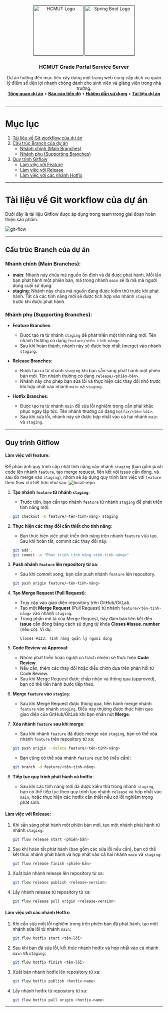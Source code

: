 <a id="readme-top"></a>

<!-- PROJECT LOGO -->
<br />
<div align="center">
  <a href="">
    <img src="../../hcmut.png" alt="HCMUT Logo" width="160" height="160">
    <img src="https://spring.io/img/spring-2.svg" alt="Spring Boot Logo" width="160" height="160">
  </a>

  <h3 align="center">HCMUT Grade Portal Service Server</h3>

  <p align="center">
    Dự án hướng đến mục tiêu xây dựng một trang web cung cấp dịch vụ quản lý điểm số tiện lợi nhanh chóng dành cho sinh viên và giảng viên trong nhà trường.
    <br />
    <a href="../README.md"><strong>Tổng quan dự án</strong></a>
    •
    <a href="../reports/report.md"><strong>Báo cáo tiến độ</strong></a>
    •
    <a href="./user-guide.md"><strong>Hướng dẫn sử dụng</strong></a>
    •
    <a href="../document.md"><strong> Tài liệu dự án</strong></a>
    <br />
    <br />
  </p>
</div>

---

# Mục lục

1. [Tài liệu về Git workflow của dự án](#tài-liệu-về-git-workflow-của-dự-án)
2. [Cấu trúc Branch của dự án](#cấu-trúc-branch-của-dự-án)
   - [Nhánh chính (Main Branches)](#nhánh-chính-main-branches)
   - [Nhánh phụ (Supporting Branches)](#nhánh-phụ-supporting-branches)
3. [Quy trình Gitflow](#quy-trình-gitflow)
   - [Làm việc với Feature](#làm-việc-với-feature)
   - [Làm việc với Release](#làm-việc-với-release)
   - [Làm việc với các nhánh Hotfix](#làm-việc-với-các-nhánh-hotfix)

---

# Tài liệu về Git workflow của dự án

Dưới đây là tài liệu Gitflow được áp dụng trong team trong giai đoạn hoàn thiện sản phẩm.

![git-flow](./git-flow.png)

---

## Cấu trúc Branch của dự án

### Nhánh chính (Main Branches):

- **main**: Nhánh này chứa mã nguồn ổn định và đã được phát hành. Mỗi lần bạn phát hành một phiên bản, mã trong nhánh `main` sẽ là mã mà người dùng cuối sử dụng.
- **staging**: Nhánh này chứa mã nguồn đang được kiểm thử trước khi phát hành. Tất cả các tính năng mới sẽ được tích hợp vào nhánh `staging` trước khi được phát hành.

### Nhánh phụ (Supporting Branches):

- **Feature Branches**:
  - Được tạo ra từ nhánh `staging` để phát triển một tính năng mới. Tên nhánh thường có dạng `feature/<tên-tính-năng>`.
  - Sau khi hoàn thành, nhánh này sẽ được hợp nhất (merge) vào nhánh `staging`.
- **Release Branches**:

  - Được tạo ra từ nhánh `staging` khi bạn sẵn sàng phát hành một phiên bản mới. Tên nhánh thường có dạng `release/<phiên-bản>`.
  - Nhánh này cho phép bạn sửa lỗi và thực hiện các thay đổi nhỏ trước khi hợp nhất vào nhánh `main` và `staging`.

- **Hotfix Branches**:
  - Được tạo ra từ nhánh `main` để sửa lỗi nghiêm trọng cần phải khắc phục ngay lập tức. Tên nhánh thường có dạng `hotfix/<tên-lỗi>`.
  - Sau khi sửa lỗi, nhánh này sẽ được hợp nhất vào cả hai nhánh `main` và `staging`.

---

## Quy trình Gitflow

#### Làm việc với feature:

Để phản ánh quy trình cập nhật tính năng vào nhánh `staging` (bao gồm push code lên nhánh `feature`, tạo merge request, liên kết với issue cần đóng, và sau đó merge vào `staging`), nhóm sẽ áp dụng quy trình làm việc với `feature` theo flow chi tiết hơn như sau:
![local-repo](./local-repo.png)

1. **Tạo nhánh `feature` từ nhánh `staging`**:

   - Trước tiên, bạn cần tạo nhánh `feature` từ nhánh `staging` để phát triển tính năng mới:

   ```bash
   git checkout -b feature/<tên-tính-năng> staging
   ```

2. **Thực hiện các thay đổi cần thiết cho tính năng**:

   - Bạn thực hiện việc phát triển tính năng trên nhánh `feature` vừa tạo. Sau khi hoàn tất, commit các thay đổi này:

   ```bash
   git add .
   git commit -m "Phát triển tính năng <tên-tính-năng>"
   ```

3. **Push nhánh `feature` lên repository từ xa**:

   - Sau khi commit xong, bạn cần push nhánh `feature` lên repository.

   ```bash
   git push origin feature/<tên-tính-năng>
   ```

4. **Tạo Merge Request (Pull Request)**:

   - Truy cập vào giao diện repository trên GitHub/GitLab.
   - Tạo một **Merge Request** (Pull Request) từ nhánh `feature/<tên-tính-năng>` vào nhánh `staging`.
   - Trong phần mô tả của Merge Request, hãy đảm bảo liên kết đến **issue** cần đóng bằng cách sử dụng từ khóa **Closes #issue_number** (nếu có). Ví dụ:
     ```
     Closes #123: Tính năng quản lý người dùng
     ```

5. **Code Review và Approval**:

   - Nhóm phát triển hoặc người có trách nhiệm sẽ thực hiện **Code Review**.
   - Nếu cần, thêm các thay đổi hoặc điều chỉnh dựa trên phản hồi từ Code Review.
   - Sau khi Merge Request được chấp nhận và thông qua (approved), bạn có thể tiến hành bước tiếp theo.

6. **Merge `feature` vào `staging`**:

   - Sau khi Merge Request được thông qua, tiến hành merge nhánh `feature` vào nhánh `staging`. Điều này thường được thực hiện qua giao diện của GitHub/GitLab khi bạn nhấn nút **Merge**.

7. **Xóa nhánh `feature` sau khi merge**:

   - Sau khi nhánh `feature` đã được merge vào `staging`, bạn có thể xóa nhánh `feature` trên repository từ xa:

   ```bash
   git push origin --delete feature/<tên-tính-năng>
   ```

   - Bạn cũng có thể xóa nhánh `feature` cục bộ (nếu cần):

   ```bash
   git branch -d feature/<tên-tính-năng>
   ```

8. **Tiếp tục quy trình phát hành và hotfix**:
   - Sau khi các tính năng mới đã được kiểm thử trong nhánh `staging`, bạn có thể tiếp tục theo quy trình tạo nhánh `release` và hợp nhất vào `main`, hoặc thực hiện các hotfix cần thiết nếu có lỗi nghiêm trọng phát sinh.

#### Làm việc với Release:

1. Khi sẵn sàng phát hành một phiên bản mới, tạo một nhánh phát hành từ nhánh `staging`:
   ```bash
   git flow release start <phiên-bản>
   ```
2. Sau khi hoàn tất phát hành (bao gồm các sửa lỗi nếu cần), bạn có thể kết thúc nhánh phát hành và hợp nhất vào cả hai nhánh `main` và `staging`:
   ```bash
   git flow release finish <phiên-bản>
   ```
3. Xuất bản nhánh release lên repository từ xa:
   ```bash
   git flow release publish <release-version>
   ```
4. Lấy nhánh release từ repository từ xa:
   ```bash
   git flow release pull origin <release-version>
   ```

#### Làm việc với các nhánh Hotfix:

1. Khi cần sửa một lỗi nghiêm trọng trên phiên bản đã phát hành, tạo một nhánh sửa lỗi từ nhánh `main`:
   ```bash
   git flow hotfix start <tên-lỗi>
   ```
2. Sau khi bạn đã sửa lỗi, kết thúc nhánh hotfix và hợp nhất vào cả nhánh `main` và `staging`:
   ```bash
   git flow hotfix finish <tên-lỗi>
   ```
3. Xuất bản nhánh hotfix lên repository từ xa:
   ```bash
   git flow hotfix publish <hotfix-name>
   ```
4. Lấy nhánh hotfix từ repository từ xa:
   ```bash
   git flow hotfix pull origin <hotfix-name>
   ```

---
